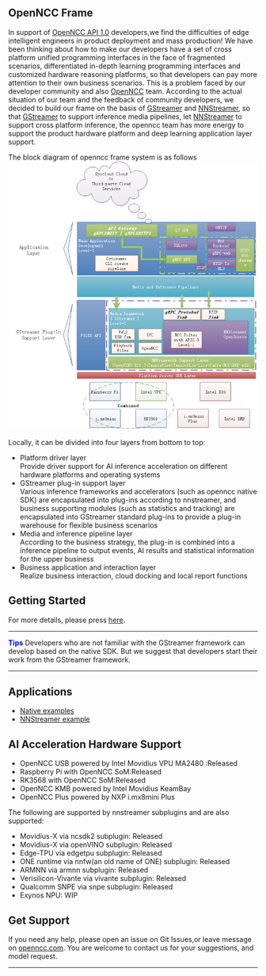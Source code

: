 ## OpenNCC Frame
In support of  [OpenNCC API 1.0]( https://github.com/EyecloudAi/openncc ) developers,we find the difficulties of edge intelligent engineers in product deployment and mass production! We have been thinking about how to make our developers have a set of cross platform unified programming interfaces in the face of fragmented scenarios, differentiated in-depth learning programming interfaces and customized hardware reasoning platforms, so that developers can pay more attention to their own business scenarios. This is a problem faced by our developer community and also [OpenNCC](www.openncc.com) team. According to the actual situation of our team and the feedback of community developers, we decided to build our frame on the basis of [GStreamer]( https://gstreamer.freedesktop.org/)  and [NNStreamer](https://github.com/nnstreamer/nnstreamer), so that [GStreamer]( https://gstreamer.freedesktop.org/) to support inference media pipelines, let [NNStreamer]( https://github.com/nnstreamer/nnstreamer) to support cross platform inference, the openncc team has more energy to support the product hardware platform and deep learning application layer support.    

The block diagram of openncc frame system is as follows  
![Top View Of OpenNCC Frame][1]  

 Locally, it can be divided into four layers from bottom to top:

- Platform driver layer  
  Provide driver support for AI inference acceleration on different hardware platforms and operating systems  
- GStreamer plug-in support layer  
  Various inference frameworks and accelerators (such as openncc native SDK) are encapsulated into plug-ins according to nnstreamer, and business supporting modules (such as statistics and tracking) are encapsulated into GStreamer standard plug-ins to provide a plug-in warehouse for flexible business scenarios  
- Media and inference pipeline layer  
  According to the business strategy, the plug-in is combined into a inference pipeline to output events, AI results and statistical information for the upper business  
- Business application and interaction layer  
  Realize business interaction, cloud docking and local report functions  



## Getting Started

For more details, please press [here](https://eyecloudai.github.io/openncc_frame/getting-started.html).


---

<font color="blue">**Tips**</font>
Developers who are not familiar with the GStreamer framework can develop based on the native SDK. But we suggest that developers start their work from the GStreamer framework.

---



## Applications

* [Native examples](https://github.com/EyecloudAi/openncc_frame/tree/main/native_vpu_api/example)
* [NNStreamer example](https://github.com/EyecloudAi/openncc_frame/tree/main/nnstreamer/example)



## AI Acceleration Hardware Support

- OpenNCC USB powered by Intel Movidius VPU MA2480 :Released  
- Raspberry Pi with OpenNCC SoM:Released  
- RK3568 with OpenNCC SoM:Released  
- OpenNCC KMB powered by Intel Movidius KeamBay  
- OpenNCC Plus powered by NXP i.mx8mini Plus   

The following are supported by nnstreamer subplugins and are also supported:  

- Movidius-X via ncsdk2 subplugin: Released  
- Movidius-X via openVINO subplugin: Released  
- Edge-TPU via edgetpu subplugin: Released  
- ONE runtime via nnfw(an old name of ONE) subplugin: Released  
- ARMNN via armnn subplugin: Released  
- Verisilicon-Vivante via vivante subplugin: Released  
- Qualcomm SNPE via snpe subplugin: Released  
- Exynos NPU: WIP  

## Get Support
If you need any help, please open an issue on Git Issues,or leave message on [openncc.com](https://www.openncc.com/forum). You are welcome to contact us for your suggestions, and model request.  



---
[1]: ./docs/mainres/frametopview.png
